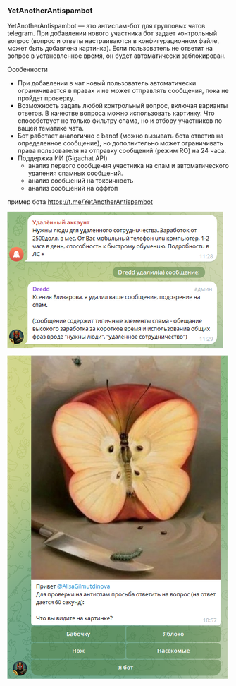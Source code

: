 ### YetAnotherAntispambot
YetAnotherAntispambot — это антиспам-бот для групповых чатов telegram. При добавлении нового участника бот задает контрольный вопрос (вопрос и ответы настраиваются в конфигурационном файле, может быть добавлена картинка). Если пользователь не ответит на вопрос в установленное время, он будет автоматически заблокирован.

Особенности
- При добавлении в чат новый пользователь автоматически ограничивается в правах и не может отправлять сообщения, пока не пройдет проверку.
- Возможность задать любой контрольный вопрос, включая варианты ответов. В качестве вопроса можно использовать картинку. Что способствует не только фильтру спама, но и отбору участников по ващей тематике чата. 
- Бот работает аналогично с banof (можно вызывать бота ответив на определенное сообщение), но дополнительно может ограничивать права пользователя на отправку сообщений (режим RO) на 24 часа.
- Поддержка ИИ (Gigachat API)
  - анализ первого сообщения участника на спам и автоматического удаления спамных сообщений.
  - анализ сообщений на токсичность
  - анализ сообщений на оффтоп

пример бота https://t.me/YetAnotherAntispambot


![Telegram_8gVXaL819u.png](doc%2FTelegram_8gVXaL819u.png)

![Telegram_jR1UAxQiJc.png](doc%2FTelegram_jR1UAxQiJc.png)